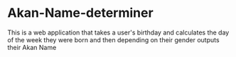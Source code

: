 # Akan-Name-determiner
This is a web application that takes a user's birthday and calculates the day of the week they were born and then depending on their gender outputs their Akan Name
